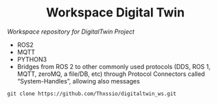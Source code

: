 <h1 align="center"> Workspace Digital Twin </h1>

*Workspace repository for DigitalTwin Project*

* ROS2
* MQTT
* PYTHON3
* Bridges from ROS 2 to other commonly used protocols (DDS, ROS 1, MQTT, zeroMQ, a file/DB, etc) through Protocol Connectors called “System-Handles”, allowing also messages

```
git clone https://github.com/Thxssio/digitaltwin_ws.git

```
